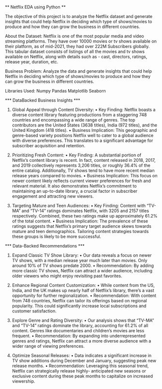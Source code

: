 ** Netflix EDA using Python **

The objective of this project is to analyze the Netflix dataset and generate insights that could help Netflix in deciding which type of shows/movies to produce and how they can grow the business in different countries.

About the Dataset:
Netflix is one of the most popular media and video streaming platforms. They have over 10000 movies or tv shows available on their platform, as of mid-2021, they had over 222M Subscribers globally. This tabular dataset consists of listings of all the movies and tv shows available on Netflix, along with details such as - cast, directors, ratings, release year, duration, etc.

Business Problem:
Analyze the data and generate insights that could help Netflix in deciding which type of shows/movies to produce and how they can grow the business in different countries.

Libraries Used:
Numpy
Pandas
Matplotlib
Seaborn

*** DataBacked Business Insights ***

1. Global Appeal through Content Diversity:
• Key Finding: Netflix boasts a diverse content library featuring productions from a staggering 748 countries and encompassing a wide range of genres. The top contributors are the United States (3638 titles), India (972 titles), and the United Kingdom (418 titles).
• Business Implication: This geographic and genre-based variety positions Netflix well to cater to a global audience with diverse preferences. This translates to a significant advantage for subscriber acquisition and retention.

2. Prioritizing Fresh Content:
• Key Finding: A substantial portion of Netflix’s content library is recent. In fact, content released in 2018, 2017, and 2019 collectively represents 3,206 titles, or roughly 36.4% of the entire catalog. Additionally, TV shows tend to have more recent median release years compared to movies.
• Business Implication: This focus on newer content likely reflects current viewer preferences for fresh and relevant material. It also demonstrates Netflix’s commitment to maintaining an up-to-date library, a crucial factor in subscriber engagement and attracting new viewers.

3. Targeting Mature and Teen Audiences:
• Key Finding: Content with “TV-MA” and “TV-14” ratings dominates Netflix, with 3205 and 2157 titles respectively. Combined, these two ratings make up approximately 61.2% of the total content.
• Business Implication: The prevalence of these ratings suggests that Netflix’s primary target audience skews towards mature and teen demographics. Tailoring content strategies towards these groups is likely to be more successful.

*** Data-Backed Recommendations ***

1. Expand Classic TV Show Library:
• Our data reveals a focus on newer TV shows, with a median release year much later than movies. Only around 10% of TV shows predate 2000.
• Recommendation: By adding more classic TV shows, Netflix can attract a wider audience, including older viewers who might enjoy revisiting past favorites.

2. Enhance Regional Content Customization:
• While content from the US, India, and the UK makes up nearly half of Netflix’s library, there’s a vast opportunity for further regionalization.
• Recommendation: With content from 748 countries, Netflix can tailor its offerings based on regional popularity. This could significantly increase local subscriptions and customer satisfaction.

3. Explore Genre and Rating Diversity:
• Our analysis shows that “TV-MA” and “TV-14” ratings dominate the library, accounting for 61.2% of all content. Genres like documentaries and children’s movies are less frequent.
• Recommendation: By expanding into underrepresented genres and ratings, Netflix can attract a more diverse audience with a wider range of viewing preferences.

4. Optimize Seasonal Releases:
• Data indicates a significant increase in TV show additions during December and January, suggesting peak new release months.
• Recommendation: Leveraging this seasonal trend, Netflix can strategically release highly- anticipated new seasons or exclusive content during these peak months to capitalize on increased viewership.
